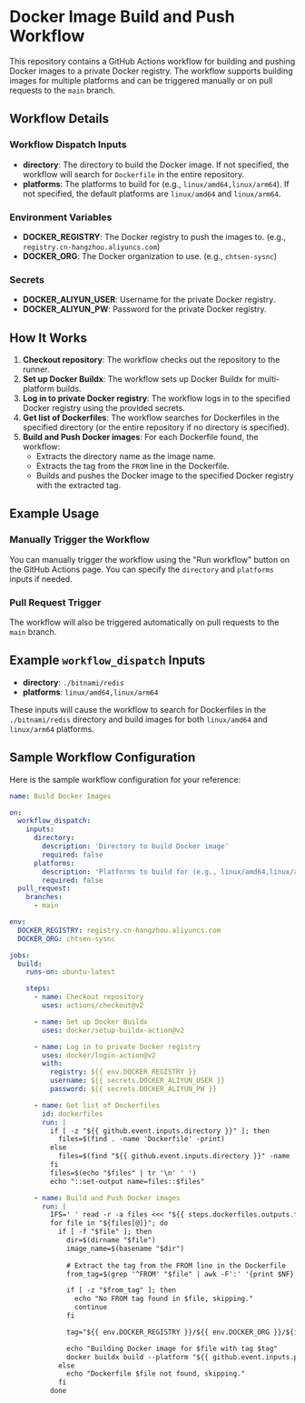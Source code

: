 # Docker Image Build and Push Workflow

This repository contains a GitHub Actions workflow for building and pushing Docker images to a private Docker registry. The workflow supports building images for multiple platforms and can be triggered manually or on pull requests to the `main` branch.

## Workflow Details

### Workflow Dispatch Inputs

- **directory**: The directory to build the Docker image. If not specified, the workflow will search for `Dockerfile` in the entire repository.
- **platforms**: The platforms to build for (e.g., `linux/amd64,linux/arm64`). If not specified, the default platforms are `linux/amd64` and `linux/arm64`.

### Environment Variables

- **DOCKER_REGISTRY**: The Docker registry to push the images to. (e.g., `registry.cn-hangzhou.aliyuncs.com`)
- **DOCKER_ORG**: The Docker organization to use. (e.g., `chtsen-sysnc`)

### Secrets

- **DOCKER_ALIYUN_USER**: Username for the private Docker registry.
- **DOCKER_ALIYUN_PW**: Password for the private Docker registry.

## How It Works

1. **Checkout repository**: The workflow checks out the repository to the runner.
2. **Set up Docker Buildx**: The workflow sets up Docker Buildx for multi-platform builds.
3. **Log in to private Docker registry**: The workflow logs in to the specified Docker registry using the provided secrets.
4. **Get list of Dockerfiles**: The workflow searches for Dockerfiles in the specified directory (or the entire repository if no directory is specified).
5. **Build and Push Docker images**: For each Dockerfile found, the workflow:
   - Extracts the directory name as the image name.
   - Extracts the tag from the `FROM` line in the Dockerfile.
   - Builds and pushes the Docker image to the specified Docker registry with the extracted tag.

## Example Usage

### Manually Trigger the Workflow

You can manually trigger the workflow using the "Run workflow" button on the GitHub Actions page. You can specify the `directory` and `platforms` inputs if needed.

### Pull Request Trigger

The workflow will also be triggered automatically on pull requests to the `main` branch.

## Example `workflow_dispatch` Inputs

- **directory**: `./bitnami/redis`
- **platforms**: `linux/amd64,linux/arm64`

These inputs will cause the workflow to search for Dockerfiles in the `./bitnami/redis` directory and build images for both `linux/amd64` and `linux/arm64` platforms.

## Sample Workflow Configuration

Here is the sample workflow configuration for your reference:

```yaml
name: Build Docker Images

on:
  workflow_dispatch:
    inputs:
      directory:
        description: 'Directory to build Docker image'
        required: false
      platforms:
        description: 'Platforms to build for (e.g., linux/amd64,linux/arm64)'
        required: false
  pull_request:
    branches:
      - main

env:
  DOCKER_REGISTRY: registry.cn-hangzhou.aliyuncs.com
  DOCKER_ORG: chtsen-sysnc

jobs:
  build:
    runs-on: ubuntu-latest

    steps:
      - name: Checkout repository
        uses: actions/checkout@v2

      - name: Set up Docker Buildx
        uses: docker/setup-buildx-action@v2

      - name: Log in to private Docker registry
        uses: docker/login-action@v2
        with:
          registry: ${{ env.DOCKER_REGISTRY }}
          username: ${{ secrets.DOCKER_ALIYUN_USER }}
          password: ${{ secrets.DOCKER_ALIYUN_PW }}

      - name: Get list of Dockerfiles
        id: dockerfiles
        run: |
          if [ -z "${{ github.event.inputs.directory }}" ]; then
            files=$(find . -name 'Dockerfile' -print)
          else
            files=$(find "${{ github.event.inputs.directory }}" -name 'Dockerfile' -print)
          fi
          files=$(echo "$files" | tr '\n' ' ')
          echo "::set-output name=files::$files"

      - name: Build and Push Docker images
        run: |
          IFS=' ' read -r -a files <<< "${{ steps.dockerfiles.outputs.files }}"
          for file in "${files[@]}"; do
            if [ -f "$file" ]; then
              dir=$(dirname "$file")
              image_name=$(basename "$dir")
              
              # Extract the tag from the FROM line in the Dockerfile
              from_tag=$(grep '^FROM' "$file" | awk -F':' '{print $NF}' | head -n 1)

              if [ -z "$from_tag" ]; then
                echo "No FROM tag found in $file, skipping."
                continue
              fi

              tag="${{ env.DOCKER_REGISTRY }}/${{ env.DOCKER_ORG }}/${image_name}:${from_tag}"

              echo "Building Docker image for $file with tag $tag"
              docker buildx build --platform "${{ github.event.inputs.platforms || 'linux/amd64,linux/arm64' }}" --push -t "$tag" "$dir"
            else
              echo "Dockerfile $file not found, skipping."
            fi
          done
